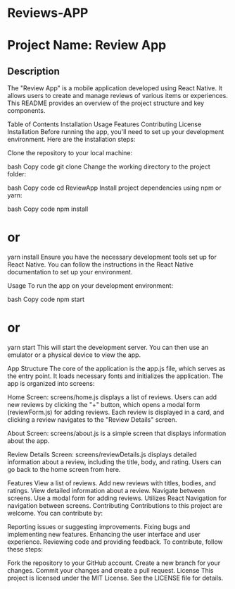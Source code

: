 # Reviews-APP
# Project Name: Review App
## Description
The "Review App" is a mobile application developed using React Native. It allows users to create and manage reviews of various items or experiences. This README provides an overview of the project structure and key components.

Table of Contents
Installation
Usage
Features
Contributing
License
Installation
Before running the app, you'll need to set up your development environment. Here are the installation steps:

Clone the repository to your local machine:

bash
Copy code
git clone <repository-url>
Change the working directory to the project folder:

bash
Copy code
cd ReviewApp
Install project dependencies using npm or yarn:

bash
Copy code
npm install
# or
yarn install
Ensure you have the necessary development tools set up for React Native. You can follow the instructions in the React Native documentation to set up your environment.

Usage
To run the app on your development environment:

bash
Copy code
npm start
# or
yarn start
This will start the development server. You can then use an emulator or a physical device to view the app.

App Structure
The core of the application is the app.js file, which serves as the entry point. It loads necessary fonts and initializes the application. The app is organized into screens:

Home Screen: screens/home.js displays a list of reviews. Users can add new reviews by clicking the "+" button, which opens a modal form (reviewForm.js) for adding reviews. Each review is displayed in a card, and clicking a review navigates to the "Review Details" screen.

About Screen: screens/about.js is a simple screen that displays information about the app.

Review Details Screen: screens/reviewDetails.js displays detailed information about a review, including the title, body, and rating. Users can go back to the home screen from here.

Features
View a list of reviews.
Add new reviews with titles, bodies, and ratings.
View detailed information about a review.
Navigate between screens.
Use a modal form for adding reviews.
Utilizes React Navigation for navigation between screens.
Contributing
Contributions to this project are welcome. You can contribute by:

Reporting issues or suggesting improvements.
Fixing bugs and implementing new features.
Enhancing the user interface and user experience.
Reviewing code and providing feedback.
To contribute, follow these steps:

Fork the repository to your GitHub account.
Create a new branch for your changes.
Commit your changes and create a pull request.
License
This project is licensed under the MIT License. See the LICENSE file for details.
